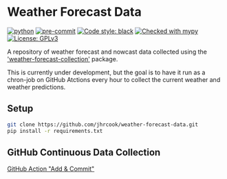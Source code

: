 # Weather Forecast Data

[![python](https://img.shields.io/badge/Python-3.9-3776AB.svg?style=flat&logo=python)](https://www.python.org)
[![pre-commit](https://img.shields.io/badge/pre--commit-enabled-brightgreen?logo=pre-commit&logoColor=white)](https://github.com/pre-commit/pre-commit)
[![Code style: black](https://img.shields.io/badge/code%20style-black-000000.svg)](https://github.com/psf/black)
[![Checked with mypy](http://www.mypy-lang.org/static/mypy_badge.svg)](http://mypy-lang.org/)
[![License: GPLv3](https://img.shields.io/badge/License-GPLv3-blue.svg)](https://www.gnu.org/licenses/gpl-3.0)

A repository of weather forecast and nowcast data collected using the ['weather-forecast-collection'](https://github.com/jhrcook/weather_forecast_collection) package.

This is currently under development, but the goal is to have it run as a chron-job on GitHub Atctions every hour to collect the current weather and weather predictions.

## Setup

```bash
git clone https://github.com/jhrcook/weather-forecast-data.git
pip install -r requirements.txt
```

## GitHub Continuous Data Collection

[GitHub Action "Add & Commit"](https://github.com/marketplace/actions/add-commit)
